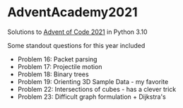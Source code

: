 # AdventAcademy2021
Solutions to [Advent of Code 2021](https://adventofcode.com/2021) in Python 3.10

Some standout questions for this year included 
- Problem 16: Packet parsing
- Problem 17: Projectile motion 
- Problem 18: Binary trees
- Problem 19: Orienting 3D Sample Data - my favorite
- Problem 22: Intersections of cubes - has a clever trick
- Problem 23: Difficult graph formulation + Dijkstra's
